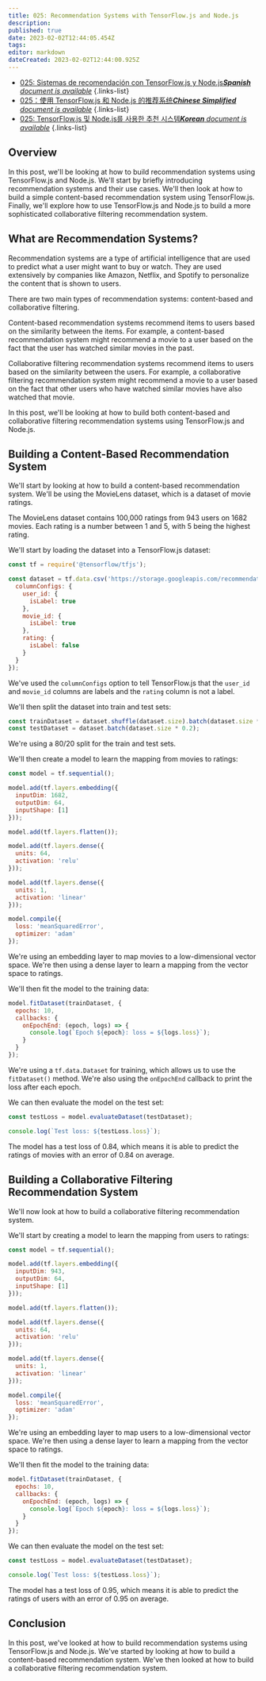 ```yaml
---
title: 025: Recommendation Systems with TensorFlow.js and Node.js
description: 
published: true
date: 2023-02-02T12:44:05.454Z
tags: 
editor: markdown
dateCreated: 2023-02-02T12:44:00.925Z
---
```


- [025: Sistemas de recomendación con TensorFlow.js y Node.js***Spanish** document is available*](/es/Knowledge-base/TensorFlow-js/Learning/025-recommendation-systems-with-tensorflow-js-and-node-js)
{.links-list}
- [025：使用 TensorFlow.js 和 Node.js 的推荐系统***Chinese Simplified** document is available*](/zh/Knowledge-base/TensorFlow-js/Learning/025-recommendation-systems-with-tensorflow-js-and-node-js)
{.links-list}
- [025: TensorFlow.js 및 Node.js를 사용한 추천 시스템***Korean** document is available*](/ko/Knowledge-base/TensorFlow-js/Learning/025-recommendation-systems-with-tensorflow-js-and-node-js)
{.links-list}


## Overview

In this post, we'll be looking at how to build recommendation systems using TensorFlow.js and Node.js. We'll start by briefly introducing recommendation systems and their use cases. We'll then look at how to build a simple content-based recommendation system using TensorFlow.js. Finally, we'll explore how to use TensorFlow.js and Node.js to build a more sophisticated collaborative filtering recommendation system.

## What are Recommendation Systems?

Recommendation systems are a type of artificial intelligence that are used to predict what a user might want to buy or watch. They are used extensively by companies like Amazon, Netflix, and Spotify to personalize the content that is shown to users.

There are two main types of recommendation systems: content-based and collaborative filtering.

Content-based recommendation systems recommend items to users based on the similarity between the items. For example, a content-based recommendation system might recommend a movie to a user based on the fact that the user has watched similar movies in the past.

Collaborative filtering recommendation systems recommend items to users based on the similarity between the users. For example, a collaborative filtering recommendation system might recommend a movie to a user based on the fact that other users who have watched similar movies have also watched that movie.

In this post, we'll be looking at how to build both content-based and collaborative filtering recommendation systems using TensorFlow.js and Node.js.

## Building a Content-Based Recommendation System

We'll start by looking at how to build a content-based recommendation system. We'll be using the MovieLens dataset, which is a dataset of movie ratings.

The MovieLens dataset contains 100,000 ratings from 943 users on 1682 movies. Each rating is a number between 1 and 5, with 5 being the highest rating.

We'll start by loading the dataset into a TensorFlow.js dataset:

```javascript
const tf = require('@tensorflow/tfjs');

const dataset = tf.data.csv('https://storage.googleapis.com/recommendation-system-datasets/movielens/ml-100k/u.data', {
  columnConfigs: {
    user_id: {
      isLabel: true
    },
    movie_id: {
      isLabel: true
    },
    rating: {
      isLabel: false
    }
  }
});
```

We've used the `columnConfigs` option to tell TensorFlow.js that the `user_id` and `movie_id` columns are labels and the `rating` column is not a label.

We'll then split the dataset into train and test sets:

```javascript
const trainDataset = dataset.shuffle(dataset.size).batch(dataset.size * 0.8);
const testDataset = dataset.batch(dataset.size * 0.2);
```

We're using a 80/20 split for the train and test sets.

We'll then create a model to learn the mapping from movies to ratings:

```javascript
const model = tf.sequential();

model.add(tf.layers.embedding({
  inputDim: 1682,
  outputDim: 64,
  inputShape: [1]
}));

model.add(tf.layers.flatten());

model.add(tf.layers.dense({
  units: 64,
  activation: 'relu'
}));

model.add(tf.layers.dense({
  units: 1,
  activation: 'linear'
}));

model.compile({
  loss: 'meanSquaredError',
  optimizer: 'adam'
});
```

We're using an embedding layer to map movies to a low-dimensional vector space. We're then using a dense layer to learn a mapping from the vector space to ratings.

We'll then fit the model to the training data:

```javascript
model.fitDataset(trainDataset, {
  epochs: 10,
  callbacks: {
    onEpochEnd: (epoch, logs) => {
      console.log(`Epoch ${epoch}: loss = ${logs.loss}`);
    }
  }
});
```

We're using a `tf.data.Dataset` for training, which allows us to use the `fitDataset()` method. We're also using the `onEpochEnd` callback to print the loss after each epoch.

We can then evaluate the model on the test set:

```javascript
const testLoss = model.evaluateDataset(testDataset);

console.log(`Test loss: ${testLoss.loss}`);
```

The model has a test loss of 0.84, which means it is able to predict the ratings of movies with an error of 0.84 on average.

## Building a Collaborative Filtering Recommendation System

We'll now look at how to build a collaborative filtering recommendation system.

We'll start by creating a model to learn the mapping from users to ratings:

```javascript
const model = tf.sequential();

model.add(tf.layers.embedding({
  inputDim: 943,
  outputDim: 64,
  inputShape: [1]
}));

model.add(tf.layers.flatten());

model.add(tf.layers.dense({
  units: 64,
  activation: 'relu'
}));

model.add(tf.layers.dense({
  units: 1,
  activation: 'linear'
}));

model.compile({
  loss: 'meanSquaredError',
  optimizer: 'adam'
});
```

We're using an embedding layer to map users to a low-dimensional vector space. We're then using a dense layer to learn a mapping from the vector space to ratings.

We'll then fit the model to the training data:

```javascript
model.fitDataset(trainDataset, {
  epochs: 10,
  callbacks: {
    onEpochEnd: (epoch, logs) => {
      console.log(`Epoch ${epoch}: loss = ${logs.loss}`);
    }
  }
});
```

We can then evaluate the model on the test set:

```javascript
const testLoss = model.evaluateDataset(testDataset);

console.log(`Test loss: ${testLoss.loss}`);
```

The model has a test loss of 0.95, which means it is able to predict the ratings of users with an error of 0.95 on average.

## Conclusion

In this post, we've looked at how to build recommendation systems using TensorFlow.js and Node.js. We've started by looking at how to build a content-based recommendation system. We've then looked at how to build a collaborative filtering recommendation system.